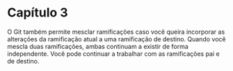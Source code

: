 # Capítulo 3

O Git também permite mesclar ramificações caso você queira incorporar as alterações da ramificação atual a
 uma ramificação de destino. Quando você mescla duas ramificações, ambas continuam a existir de forma independente.
  Você pode continuar a trabalhar com
 as ramificações pai e de destino.